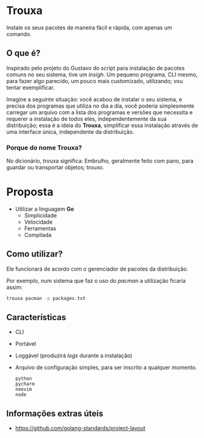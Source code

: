 # Trouxa

Instale os seus pacotes de maneira fácil e rápida, com apenas um comando.

## O que é?

Inspirado pelo projeto do Gustavo do script para instalação de pacotes comuns no seu sistema, tive um *insigh*. Um pequeno programa, CLI mesmo, para fazer algo parecido, um pouco mais customizado, utilizando; vou tentar exemplificar.

Imagine a seguinte situação: você acabou de instalar o seu sistema, e precisa dos programas que utiliza no dia a dia, você poderia simplesmente carregar um arquivo com a lista dos programas e versões que necessita e requerer a instalação de todos eles, independentemente da sua distribuição; essa é a ideia do **Trouxa**, simplificar essa instalação através de uma interface única, independente da distribuição.

### Porque do nome Trouxa?

No dicionário, trouxa significa: Embrulho, geralmente feito com pano, para guardar ou transportar objetos; trouxo.

# Proposta

- Utilizar a linguagem **Go**
  - Simplicidade
  - Velocidade
  - Ferramentas
  - Compilada

## Como utilizar?

Ele funcionará de acordo com o gerenciador de pacotes da distribuição.

Por exemplo, num sistema que faz o uso do *pacman* a utilização ficaria assim:
```sh
trouxa pacman -p packages.txt
```

## Características

- CLI
- Portável
- Loggável (produzirá *logs* durante a instalação)
- Arquivo de configuração simples, para ser inscrito a qualquer momento.

    ```
    python
    pycharm
    neovim
    node
    ```
  
## Informações extras úteis
- https://github.com/golang-standards/project-layout
